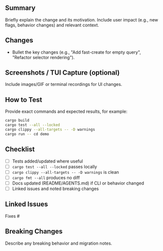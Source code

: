 ## Summary

Briefly explain the change and its motivation. Include user impact (e.g., new flags, behavior changes) and relevant context.

## Changes

- Bullet the key changes (e.g., "Add fast-create for empty query", "Refactor selector rendering").

## Screenshots / TUI Capture (optional)

Include images/GIF or terminal recordings for UI changes.

## How to Test

Provide exact commands and expected results, for example:

```sh
cargo build
cargo test --all --locked
cargo clippy --all-targets -- -D warnings
cargo run -- cd demo
```

## Checklist

- [ ] Tests added/updated where useful
- [ ] `cargo test --all --locked` passes locally
- [ ] `cargo clippy --all-targets -- -D warnings` is clean
- [ ] `cargo fmt --all` produces no diff
- [ ] Docs updated (README/AGENTS.md) if CLI or behavior changed
- [ ] Linked issues and noted breaking changes

## Linked Issues

Fixes #

## Breaking Changes

Describe any breaking behavior and migration notes.

